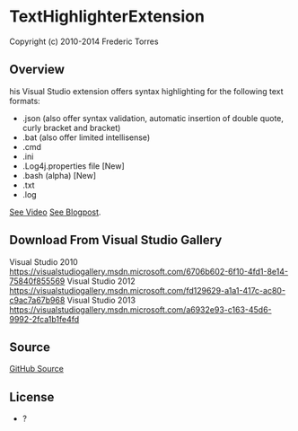 # TextHighlighterExtension

Copyright (c) 2010-2014 Frederic Torres

## Overview

his Visual Studio extension offers syntax highlighting for the following text formats:

* .json (also offer syntax validation, automatic insertion of double quote, curly bracket and bracket)
* .bat (also offer limited intellisense)
* .cmd
* .ini
* .Log4j.properties file [New]
* .bash (alpha) [New]
* .txt
* .log

[See Video](https://www.youtube.com/watch?v=WmzTSX_glvg) 
[See Blogpost](http://frederictorres.blogspot.com/2013/01/json-syntax-highlighting-and-validation.html).

## Download From Visual Studio Gallery

 Visual Studio 2010
 https://visualstudiogallery.msdn.microsoft.com/6706b602-6f10-4fd1-8e14-75840f855569
 Visual Studio 2012
 https://visualstudiogallery.msdn.microsoft.com/fd129629-a1a1-417c-ac80-c9ac7a67b968
 Visual Studio 2013
 https://visualstudiogallery.msdn.microsoft.com/a6932e93-c163-45d6-9992-2fca1b1fe4fd

## Source

[GitHub Source](https://github.com/fredericaltorres/TextHighlighterExtension) 

## License

* ?